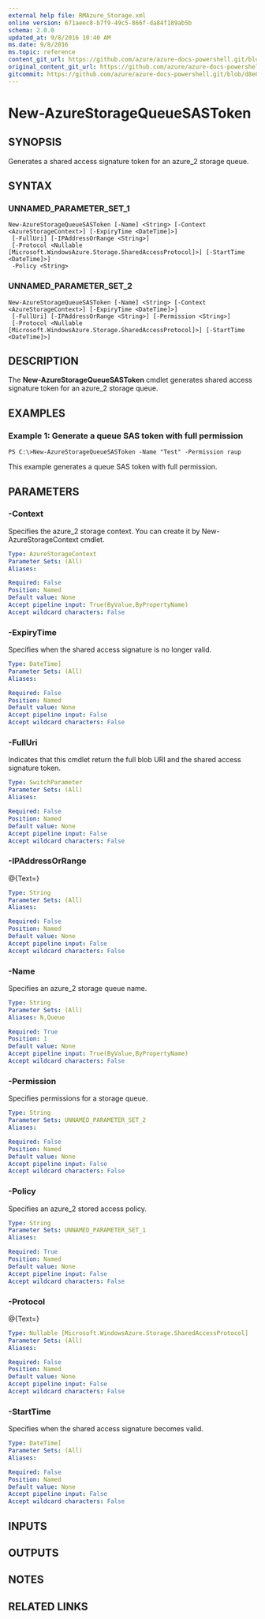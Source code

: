 ```yaml
---
external help file: RMAzure_Storage.xml
online version: 671aeec8-b7f9-49c5-866f-da84f189ab5b
schema: 2.0.0
updated_at: 9/8/2016 10:40 AM
ms.date: 9/8/2016
ms.topic: reference
content_git_url: https://github.com/azure/azure-docs-powershell.git/blob/master/azureps-cmdlets-docs/Storage/v1.0/New-AzureStorageQueueSASToken.md
original_content_git_url: https://github.com/azure/azure-docs-powershell.git/blob/master/azureps-cmdlets-docs/Storage/v1.0/New-AzureStorageQueueSASToken.md
gitcommit: https://github.com/azure/azure-docs-powershell.git/blob/d8e0dffd31e2c18c8974bff2988471f35271ce83/azureps-cmdlets-docs/Storage/v1.0/New-AzureStorageQueueSASToken.md
---
```


# New-AzureStorageQueueSASToken
## SYNOPSIS
Generates a shared access signature token for an azure_2 storage queue.

## SYNTAX

### UNNAMED_PARAMETER_SET_1
```
New-AzureStorageQueueSASToken [-Name] <String> [-Context <AzureStorageContext>] [-ExpiryTime <DateTime]>]
 [-FullUri] [-IPAddressOrRange <String>]
 [-Protocol <Nullable [Microsoft.WindowsAzure.Storage.SharedAccessProtocol]>] [-StartTime <DateTime]>]
 -Policy <String>
```

### UNNAMED_PARAMETER_SET_2
```
New-AzureStorageQueueSASToken [-Name] <String> [-Context <AzureStorageContext>] [-ExpiryTime <DateTime]>]
 [-FullUri] [-IPAddressOrRange <String>] [-Permission <String>]
 [-Protocol <Nullable [Microsoft.WindowsAzure.Storage.SharedAccessProtocol]>] [-StartTime <DateTime]>]
```

## DESCRIPTION
The **New-AzureStorageQueueSASToken** cmdlet generates shared access signature token for an azure_2 storage queue.

## EXAMPLES

### Example 1: Generate a queue SAS token with full permission
```
PS C:\>New-AzureStorageQueueSASToken -Name "Test" -Permission raup
```

This example generates a queue SAS token with full permission.

## PARAMETERS

### -Context
Specifies the azure_2 storage context.
You can create it by New-AzureStorageContext cmdlet.

```yaml
Type: AzureStorageContext
Parameter Sets: (All)
Aliases: 

Required: False
Position: Named
Default value: None
Accept pipeline input: True(ByValue,ByPropertyName)
Accept wildcard characters: False
```

### -ExpiryTime
Specifies when the shared access signature is no longer valid.

```yaml
Type: DateTime]
Parameter Sets: (All)
Aliases: 

Required: False
Position: Named
Default value: None
Accept pipeline input: False
Accept wildcard characters: False
```

### -FullUri
Indicates that this cmdlet return the full blob URI and the shared access signature token.

```yaml
Type: SwitchParameter
Parameter Sets: (All)
Aliases: 

Required: False
Position: Named
Default value: None
Accept pipeline input: False
Accept wildcard characters: False
```

### -IPAddressOrRange
@{Text=}

```yaml
Type: String
Parameter Sets: (All)
Aliases: 

Required: False
Position: Named
Default value: None
Accept pipeline input: False
Accept wildcard characters: False
```

### -Name
Specifies an azure_2 storage queue name.

```yaml
Type: String
Parameter Sets: (All)
Aliases: N,Queue

Required: True
Position: 1
Default value: None
Accept pipeline input: True(ByValue,ByPropertyName)
Accept wildcard characters: False
```

### -Permission
Specifies permissions for a storage queue.

```yaml
Type: String
Parameter Sets: UNNAMED_PARAMETER_SET_2
Aliases: 

Required: False
Position: Named
Default value: None
Accept pipeline input: False
Accept wildcard characters: False
```

### -Policy
Specifies an azure_2 stored access policy.

```yaml
Type: String
Parameter Sets: UNNAMED_PARAMETER_SET_1
Aliases: 

Required: True
Position: Named
Default value: None
Accept pipeline input: False
Accept wildcard characters: False
```

### -Protocol
@{Text=}

```yaml
Type: Nullable [Microsoft.WindowsAzure.Storage.SharedAccessProtocol]
Parameter Sets: (All)
Aliases: 

Required: False
Position: Named
Default value: None
Accept pipeline input: False
Accept wildcard characters: False
```

### -StartTime
Specifies when the shared access signature becomes valid.

```yaml
Type: DateTime]
Parameter Sets: (All)
Aliases: 

Required: False
Position: Named
Default value: None
Accept pipeline input: False
Accept wildcard characters: False
```

## INPUTS

## OUTPUTS

## NOTES

## RELATED LINKS

